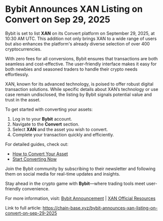 # Bybit Announces XAN Listing on Convert on Sep 29, 2025

Bybit is set to list **XAN** on its Convert platform on September 29, 2025, at 10:30 AM UTC. This addition not only brings XAN to a wide range of users but also enhances the platform's already diverse selection of over 400 cryptocurrencies.

With zero fees for all conversions, Bybit ensures that transactions are both seamless and cost-effective. The user-friendly interface makes it easy for both newbies and seasoned traders to handle their crypto needs effortlessly.

XAN, known for its advanced technology, is poised to offer robust digital transaction solutions. While specific details about XAN’s technology or use case remain undisclosed, the listing by Bybit signals potential value and trust in the asset.

To get started with converting your assets:

1. Log in to your **Bybit** account.
2. Navigate to the **Convert** section.
3. Select **XAN** and the asset you wish to convert.
4. Complete your transaction quickly and efficiently.

For detailed guides, check out:
- [How to Convert Your Asset](https://www.bybit.com/en/help-center/article/How-to-convert-your-assets)
- [Start Converting Now](https://www.bybit.com/user/assets/exchange/index?from=uj)

Join the Bybit community by subscribing to their newsletter and following them on social media for real-time updates and insights.

Stay ahead in the crypto game with **Bybit**—where trading tools meet user-friendly convenience. 

For more information, visit: [Bybit Announcement](https://announcements.bybit.com) | [XAN Official Resources](https://xanofficial.com)

Link to full article: https://chain-base.xyz/bybit-announces-xan-listing-on-convert-on-sep-29-2025